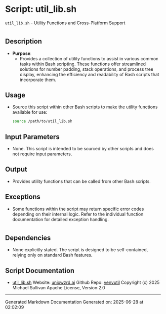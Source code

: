 # Script: util_lib.sh
`util_lib.sh` - Utility Functions and Cross-Platform Support
#
## Description
- **Purpose**:
  - Provides a collection of utility functions to assist in various common tasks within Bash scripting. These functions offer streamlined solutions for number padding, stack operations, and process tree display, enhancing the efficiency and readability of Bash scripts that incorporate them.
## Usage
  - Source this script within other Bash scripts to make the utility functions available for use:
    ```bash
    source /path/to/util_lib.sh
    ```
## Input Parameters
  - None. This script is intended to be sourced by other scripts and does not require input parameters.
## Output
  - Provides utility functions that can be called from other Bash scripts.
## Exceptions
  - Some functions within the script may return specific error codes depending on their internal logic. Refer to the individual function documentation for detailed exception handling.
#
## Dependencies
- None explicitly stated. The script is designed to be self-contained, relying only on standard Bash features.



## Script Documentation

* [util_lib.sh](../util_lib_sh.md)
Website: [unixwzrd.ai](https://unixwzrd.ai)
Github Repo: [venvutil](https://github.com/unixwzrd/venvutil)
Copyright (c) 2025 Michael Sullivan
Apache License, Version 2.0

---

Generated Markdown Documentation
Generated on: 2025-06-28 at 02:02:09
